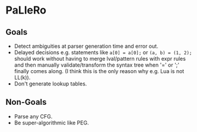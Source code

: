 # PaLleRo

## Goals

* Detect ambiguities at parser generation time and error out.
* Delayed decisions e.g. statements like `a[0] = a[0];` or `(a, b) = (1, 2);`
  should work without having to merge lval/pattern rules with expr rules and
  then manually validate/transform the syntax tree when '=' or ';' finally
  comes along. (I think this is the only reason why e.g. Lua is not LL(k)).
* Don't generate lookup tables.

## Non-Goals

* Parse any CFG.
* Be super-algorithmic like PEG.

